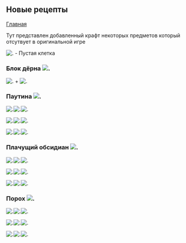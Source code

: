 ## Новые рецепты

[Главная](https://nyako.icu/IMoO/)

Тут представлен добавленный крафт некоторых предметов который отсутвует в оригинальной игре

![.](https://nyako.icu/IMoO/imgs/blocks/structure_air.png) - Пустая клетка
### Блок дёрна ![.](https://nyako.icu/IMoO/imgs/blocks/grass_side_carried.png)

![.](https://nyako.icu/IMoO/imgs/blocks/dirt.png) + ![.](https://nyako.icu/IMoO/imgs/items/seeds_wheat.png)

### Паутина ![.](https://nyako.icu/IMoO/imgs/blocks/web.png)

![.](https://nyako.icu/IMoO/imgs/items/string.png)![.](https://nyako.icu/IMoO/imgs/items/string.png)![.](https://nyako.icu/IMoO/imgs/items/string.png)

![.](https://nyako.icu/IMoO/imgs/items/string.png)![.](https://nyako.icu/IMoO/imgs/items/string.png)![.](https://nyako.icu/IMoO/imgs/items/string.png)

![.](https://nyako.icu/IMoO/imgs/items/string.png)![.](https://nyako.icu/IMoO/imgs/items/string.png)![.](https://nyako.icu/IMoO/imgs/items/string.png)

### Плачущий обсидиан ![.](https://nyako.icu/IMoO/imgs/blocks/crying_obsidian.png)

![.](https://nyako.icu/IMoO/imgs/blocks/obsidian.png)![.](https://nyako.icu/IMoO/imgs/items/ghast_tear.png)![.](https://nyako.icu/IMoO/imgs/blocks/obsidian.png)

![.](https://nyako.icu/IMoO/imgs/items/ghast_tear.png)![.](https://nyako.icu/IMoO/imgs/blocks/obsidian.png)![.](https://nyako.icu/IMoO/imgs/items/ghast_tear.png)

![.](https://nyako.icu/IMoO/imgs/blocks/obsidian.png)![.](https://nyako.icu/IMoO/imgs/items/ghast_tear.png)![.](https://nyako.icu/IMoO/imgs/blocks/obsidian.png)

### Порох ![.](https://nyako.icu/IMoO/imgs/items/gunpowder.png)
![.](https://nyako.icu/IMoO/imgs/blocks/structure_air.png)![.](https://nyako.icu/IMoO/imgs/items/blaze_powder.png)![.](https://nyako.icu/IMoO/imgs/blocks/structure_air.png)

![.](https://nyako.icu/IMoO/imgs/items/coal.png)![.](https://nyako.icu/IMoO/imgs/blocks/structure_air.png)![.](https://nyako.icu/IMoO/imgs/items/coal.png)

![.](https://nyako.icu/IMoO/imgs/blocks/structure_air.png)![.](https://nyako.icu/IMoO/imgs/items/blaze_powder.png)![.](https://nyako.icu/IMoO/imgs/blocks/structure_air.png)